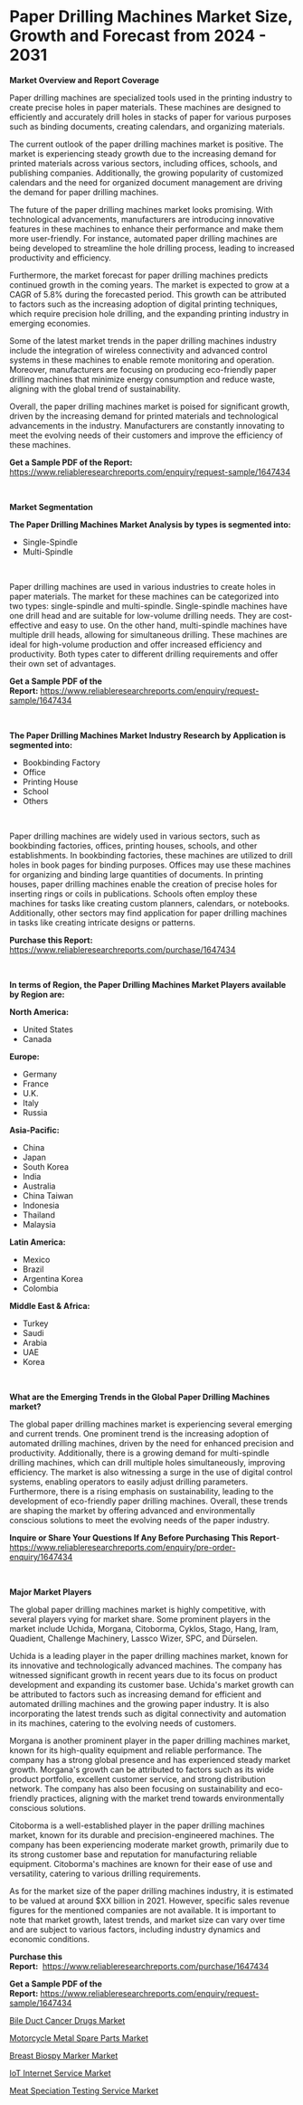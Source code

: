 <p><h1>Paper Drilling Machines Market Size, Growth and Forecast from 2024 - 2031</h1></p><p><strong>Market Overview and Report Coverage</strong></p>
<p><p>Paper drilling machines are specialized tools used in the printing industry to create precise holes in paper materials. These machines are designed to efficiently and accurately drill holes in stacks of paper for various purposes such as binding documents, creating calendars, and organizing materials.</p><p>The current outlook of the paper drilling machines market is positive. The market is experiencing steady growth due to the increasing demand for printed materials across various sectors, including offices, schools, and publishing companies. Additionally, the growing popularity of customized calendars and the need for organized document management are driving the demand for paper drilling machines.</p><p>The future of the paper drilling machines market looks promising. With technological advancements, manufacturers are introducing innovative features in these machines to enhance their performance and make them more user-friendly. For instance, automated paper drilling machines are being developed to streamline the hole drilling process, leading to increased productivity and efficiency.</p><p>Furthermore, the market forecast for paper drilling machines predicts continued growth in the coming years. The market is expected to grow at a CAGR of 5.8% during the forecasted period. This growth can be attributed to factors such as the increasing adoption of digital printing techniques, which require precision hole drilling, and the expanding printing industry in emerging economies.</p><p>Some of the latest market trends in the paper drilling machines industry include the integration of wireless connectivity and advanced control systems in these machines to enable remote monitoring and operation. Moreover, manufacturers are focusing on producing eco-friendly paper drilling machines that minimize energy consumption and reduce waste, aligning with the global trend of sustainability.</p><p>Overall, the paper drilling machines market is poised for significant growth, driven by the increasing demand for printed materials and technological advancements in the industry. Manufacturers are constantly innovating to meet the evolving needs of their customers and improve the efficiency of these machines.</p></p>
<p><strong>Get a Sample PDF of the Report:</strong> <a href="https://www.reliableresearchreports.com/enquiry/request-sample/1647434">https://www.reliableresearchreports.com/enquiry/request-sample/1647434</a></p>
<p>&nbsp;</p>
<p><strong>Market Segmentation</strong></p>
<p><strong>The Paper Drilling Machines Market Analysis by types is segmented into:</strong></p>
<p><ul><li>Single-Spindle</li><li>Multi-Spindle</li></ul></p>
<p>&nbsp;</p>
<p><p>Paper drilling machines are used in various industries to create holes in paper materials. The market for these machines can be categorized into two types: single-spindle and multi-spindle. Single-spindle machines have one drill head and are suitable for low-volume drilling needs. They are cost-effective and easy to use. On the other hand, multi-spindle machines have multiple drill heads, allowing for simultaneous drilling. These machines are ideal for high-volume production and offer increased efficiency and productivity. Both types cater to different drilling requirements and offer their own set of advantages.</p></p>
<p><strong>Get a Sample PDF of the Report:</strong>&nbsp;<a href="https://www.reliableresearchreports.com/enquiry/request-sample/1647434">https://www.reliableresearchreports.com/enquiry/request-sample/1647434</a></p>
<p>&nbsp;</p>
<p><strong>The Paper Drilling Machines Market Industry Research by Application is segmented into:</strong></p>
<p><ul><li>Bookbinding Factory</li><li>Office</li><li>Printing House</li><li>School</li><li>Others</li></ul></p>
<p>&nbsp;</p>
<p><p>Paper drilling machines are widely used in various sectors, such as bookbinding factories, offices, printing houses, schools, and other establishments. In bookbinding factories, these machines are utilized to drill holes in book pages for binding purposes. Offices may use these machines for organizing and binding large quantities of documents. In printing houses, paper drilling machines enable the creation of precise holes for inserting rings or coils in publications. Schools often employ these machines for tasks like creating custom planners, calendars, or notebooks. Additionally, other sectors may find application for paper drilling machines in tasks like creating intricate designs or patterns.</p></p>
<p><strong>Purchase this Report:</strong>&nbsp; <a href="https://www.reliableresearchreports.com/purchase/1647434">https://www.reliableresearchreports.com/purchase/1647434</a></p>
<p>&nbsp;</p>
<p><strong>In terms of Region, the Paper Drilling Machines Market Players available by Region are:</strong></p>
<p>
    <p> <strong> North America: </strong>
        <ul>
            <li>United States</li>
            <li>Canada</li>
        </ul>
        </p> 
    <p> <strong> Europe: </strong>
        <ul>
            <li>Germany</li>
            <li>France</li>
            <li>U.K.</li>
            <li>Italy</li>
            <li>Russia</li>
        </ul>
        </p> 
    <p> <strong> Asia-Pacific: </strong>
        <ul>
            <li>China</li>
            <li>Japan</li>
            <li>South Korea</li>
            <li>India</li>
            <li>Australia</li>
            <li>China Taiwan</li>
            <li>Indonesia</li>
            <li>Thailand</li>
            <li>Malaysia</li>
        </ul>
        </p> 
    <p> <strong> Latin America: </strong>
        <ul>
            <li>Mexico</li>
            <li>Brazil</li>
            <li>Argentina Korea</li>
            <li>Colombia</li>
        </ul>
        </p> 
    <p> <strong> Middle East & Africa: </strong>
        <ul>
            <li>Turkey</li>
            <li>Saudi</li>
            <li>Arabia</li>
            <li>UAE</li>
            <li>Korea</li>
        </ul>
    </p>
    </p>
<p>&nbsp;</p>
<p><strong>What are the Emerging Trends in the Global Paper Drilling Machines market?</strong></p>
<p><p>The global paper drilling machines market is experiencing several emerging and current trends. One prominent trend is the increasing adoption of automated drilling machines, driven by the need for enhanced precision and productivity. Additionally, there is a growing demand for multi-spindle drilling machines, which can drill multiple holes simultaneously, improving efficiency. The market is also witnessing a surge in the use of digital control systems, enabling operators to easily adjust drilling parameters. Furthermore, there is a rising emphasis on sustainability, leading to the development of eco-friendly paper drilling machines. Overall, these trends are shaping the market by offering advanced and environmentally conscious solutions to meet the evolving needs of the paper industry.</p></p>
<p><strong>Inquire or Share Your Questions If Any Before Purchasing This Report</strong>- <a href="https://www.reliableresearchreports.com/enquiry/pre-order-enquiry/1647434">https://www.reliableresearchreports.com/enquiry/pre-order-enquiry/1647434</a></p>
<p>&nbsp;</p>
<p><strong>Major Market Players</strong></p>
<p><p>The global paper drilling machines market is highly competitive, with several players vying for market share. Some prominent players in the market include Uchida, Morgana, Citoborma, Cyklos, Stago, Hang, Iram, Quadient, Challenge Machinery, Lassco Wizer, SPC, and Dürselen.</p><p>Uchida is a leading player in the paper drilling machines market, known for its innovative and technologically advanced machines. The company has witnessed significant growth in recent years due to its focus on product development and expanding its customer base. Uchida's market growth can be attributed to factors such as increasing demand for efficient and automated drilling machines and the growing paper industry. It is also incorporating the latest trends such as digital connectivity and automation in its machines, catering to the evolving needs of customers.</p><p>Morgana is another prominent player in the paper drilling machines market, known for its high-quality equipment and reliable performance. The company has a strong global presence and has experienced steady market growth. Morgana's growth can be attributed to factors such as its wide product portfolio, excellent customer service, and strong distribution network. The company has also been focusing on sustainability and eco-friendly practices, aligning with the market trend towards environmentally conscious solutions.</p><p>Citoborma is a well-established player in the paper drilling machines market, known for its durable and precision-engineered machines. The company has been experiencing moderate market growth, primarily due to its strong customer base and reputation for manufacturing reliable equipment. Citoborma's machines are known for their ease of use and versatility, catering to various drilling requirements.</p><p>As for the market size of the paper drilling machines industry, it is estimated to be valued at around $XX billion in 2021. However, specific sales revenue figures for the mentioned companies are not available. It is important to note that market growth, latest trends, and market size can vary over time and are subject to various factors, including industry dynamics and economic conditions.</p></p>
<p><strong>Purchase this Report:</strong>&nbsp;&nbsp;<a href="https://www.reliableresearchreports.com/purchase/1647434">https://www.reliableresearchreports.com/purchase/1647434</a></p>
<p></p>
<p><strong>Get a Sample PDF of the Report:</strong>&nbsp;<a href="https://www.reliableresearchreports.com/enquiry/request-sample/1647434">https://www.reliableresearchreports.com/enquiry/request-sample/1647434</a></p>
<p><p><a href="https://medium.com/@kartik.reportprime/bile-duct-cancer-drugs-market-trends-and-market-analysis-forecasted-for-period-2023-2030-c77b46e27214">Bile Duct Cancer Drugs Market</a></p><p><a href="https://medium.com/@kartik.reportprime/motorcycle-metal-spare-parts-market-the-key-to-successful-business-strategy-forecast-till-2030-f739d6788280">Motorcycle Metal Spare Parts Market</a></p><p><a href="https://medium.com/@kartik.reportprime/analyzing-breast-biospy-marker-market-global-industry-perspective-and-forecast-2023-to-2030-f440bbd0723a">Breast Biospy Marker Market</a></p><p><a href="https://medium.com/@kartik.reportprime/iot-internet-service-market-analysis-its-cagr-market-segmentation-and-global-industry-overview-4a952c9f11be">IoT Internet Service Market</a></p><p><a href="https://medium.com/@kartik.reportprime/meat-speciation-testing-service-market-furnishes-information-on-market-share-market-trends-and-158cc5dfe390">Meat Speciation Testing Service Market</a></p></p>